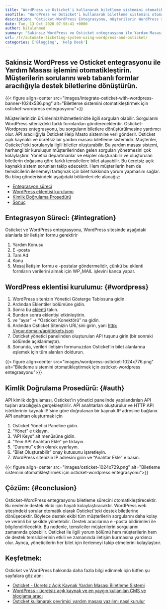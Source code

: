 ```yaml
---
title: "WordPress ve Osticket'i kullanarak biletleme sistemini otomatikleştirin" 
seoTitle: "WordPress ve Osticket'i kullanarak biletleme sistemini otomatikleştirin" 
description: "Osticket-WordPress Entegrasyonu, müşterilerin WordPress sitesinden destek biletleri oluşturmaları ve bunları Osticket Gösterge Tablosu'ndan yönetmeleri için bir yol sağlar." 
date: Tue, 13 Oct 2020 07:58:41 +0000
author: bilalahmed
summary: "Sakinsiz WordPress ve Osticket entegrasyonu ile Yardım Masası işlemini otomatikleştirin. Müşterilerin sorularını web tabanlı formlar aracılığıyla destek biletlerine dönüştürün." 
url: /tr/automate-ticketing-system-using-wordpress-and-osticket/
categories: ['Blogging', 'Help Desk']
---
```


## Sakinsiz WordPress ve Osticket entegrasyonu ile Yardım Masası işlemini otomatikleştirin. Müşterilerin sorularını web tabanlı formlar aracılığıyla destek biletlerine dönüştürün.

{{< figure align=center src="images/integrate-osticket-with-wordpress-banner-1024x536.png" alt="Biletleme sistemini otomatikleştirmek için osticket-wordpress entegrasyonu">}}

Müşterilerinizin ürünleriniz/hizmetlerinizle ilgili sorguları olabilir. Sorgularını WordPress sitenizdeki farklı formlardan göndereceklerdir. Osticket-Wordpress entegrasyonu, bu sorguların biletlere dönüştürülmesine yardımcı olur. API aracılığıyla Osticket Help Masto sistemine veri gönderir.
Osticket açık kaynaklı ve ücretsiz bir yardım masası biletleme sistemidir. Müşteriler, Osticket'teki sorularıyla ilgili biletler oluşturabilir. Bu yardım masası sistemi, herhangi bir kuruluşun müşterilerinden gelen sorguları yönetmesini çok kolaylaştırır. Yönetici departmanlar ve ekipler oluşturabilir ve oluşturulan biletlerin doğasına göre farklı temsilcilere bilet atayabilir. Bu ücretsiz açık kaynaklı sistem sorunları takip edecektir. Hem müşterilerin hem de temsilcilerin ilerlemeyi tartışmak için bilet hakkında yorum yapmasını sağlar. Bu blog gönderisindeki aşağıdaki bölümleri ele alacağız:
  * [Entegrasyon süreci][1]
  * [WordPress eklentisi kurulumu][2]
  * [Kimlik Doğrulama Prosedürü][3]
  * [Sonuç][4]

## Entegrasyon Süreci: {#integration}

Osticket ve WordPress entegrasyonu, WordPress sitesinde aşağıdaki alanlarla bir iletişim formu gerektirir
  1. Yardım Konusu
  2. E -posta
  3. Tam Ad
  4. Konu
  5. Mesaj
İletişim formu e -postalar göndermelidir, çünkü bu eklenti formların verilerini almak için WP_MAIL işlevini kanca yapar.

## WordPress eklentisi kurulumu: {#wordpress}

  1. WordPress sitenizin Yönetici Gösterge Tablosuna gidin.
  2. Ardından Eklentiler bölümüne gidin.
  3. Sonra bu [eklenti][5] takın.
  4. Bundan sonra eklentiyi etkinleştirin.
  5. ve “ayar” -> “Osticket Konektörü” na gidin.
  6. Ardından Osticket Sitenizin URL'sini girin, yani [http: //your.domain/api/tickets.json][6]
  7. Osticket yönetici panelinden oluşturulan API tuşunu girin (bir sonraki bölümde açıklanmıştır).
  8. Sonunda, verileri iletişim formunuzdan Osticket’in bilet alanlarına eşlemek için tüm alanları doldurun.

{{< figure align=center src="images/wordpress-osticket-1024x776.png" alt="Biletleme sistemini otomatikleştirmek için osticket-wordpress entegrasyonu">}}


## Kimlik Doğrulama Prosedürü: {#auth}

API kimlik doğrulaması, Osticket'in yönetici panelinde yapılandırılan API tuşları aracılığıyla gerçekleştirilir. API anahtarları oluşturulur ve HTTP API isteklerinin kaynak IP'sine göre doğrulanan bir kaynak IP adresine bağlanır. API anahtarı oluşturmak için
  1. Osticket Yönetici Paneline gidin.
  2. “Yönet” e tıklayın.
  3. “API Keys” alt menüsüne gidin.
  4. “Yeni API Anahtarı Ekle” ye tıklayın.
  5. “Durumu” etkin olarak ayarlayın.
  6. “Bilet Oluşturabilir” onay kutusunu işaretleyin.
  7. WordPress sitenizin IP adresini girin ve “Anahtar Ekle” e basın.

{{< figure align=center src="images/osticket-1024x729.png" alt="Biletleme sistemini otomatikleştirmek için osticket-wordpress entegrasyonu">}}


## Çözüm: {#conclusion}

Osticket-WordPress entegrasyonu biletleme sürecini otomatikleştirecektir. Bu nedenle destek ekibi için hayatı kolaylaştıracaktır. WordPress web sitesindeki sorular otomatik olarak Osticket'teki destek biletlerine dönüşecektir. Böylece destek ekibi tüm müşterilerin sorgularını daha kolay ve verimli bir şekilde yönetebilir. Destek aracılarına e -posta bildirimleri ile bilgilendirilecektir. Bu nedenle, temsilciler müşterilerin sorgularını zamanında çözebilir. Osticket ile ilgili yorum bölümü hem müşterilerin hem de destek temsilcilerinin etkili ve zamanında iletişim kurmasına yardımcı olur. Ayrıca, yöneticilerin her bilet için ilerlemeyi takip etmelerini kolaylaştırır.

## Keşfetmek:
Osticket ve WordPress hakkında daha fazla bilgi edinmek için lütfen şu sayfalara göz atın:
  * [Osticket - Ücretsiz Açık Kaynak Yardım Masası Biletleme Sistemi][7]
  * [WordPress - ücretsiz açık kaynak ve en yaygın kullanılan CMS ve bloglama aracı][8]
  * [Osticket kullanarak çevrimiçi yardım masası yazılımı nasıl kurulur][9]



[1]: #integration
[2]: #wordpress
[3]: #auth
[4]: #conclusion
[5]: https://href.li/?https://wordpress.org/plugins/scand-osticket-connector/
[6]: https://href.li/?http://your.domain/api/tickets.json
[7]: https://href.li/?https://products.containerize.com/helpdesk/osticket
[8]: https://href.li/?https://products.containerize.com/blogging/wordpress
[9]: https://blog.containerize.com/helpdesk/how-to-set-up-help-desk-system-using-osticket/
